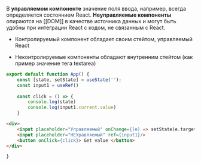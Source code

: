 В **управляемом компоненте** значение поля ввода, например, всегда определяется состоянием React.
**Неуправляемые компоненты** опираются на [[DOM]] в качестве источника данных и могут быть удобны при интеграции React с кодом, не связанным с React.

-   Контролируемый компонент обладает своим стейтом, управляемый React
    
-  Неконтролируемые компоненты обладают внутренним стейтом (как пример
    значение тега textarea)

```js
export default function App() {
	const [state, setState] = useState('');
	const input1 = useRef()
	
	const click = () => {
		console.log(state)
		console.log(input1.current.value)
	}

```
```html
<div>
	<input placeholder="Управляемый" onChange={(e) => setState(e.target.value)} />
	<input placeholder="НЕУравляемый" ref={input1}/>
	<button onClick={click}> Get value </button>
</div>
```
```js
}
```


